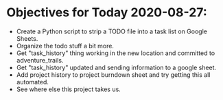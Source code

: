 # Objectives for Today 2020-08-27:

- Create a Python script to strip a TODO file into a task list on Google Sheets.
- Organize the todo stuff a bit more.
- Get "task_history" thing working in the new location and committed to adventure_trails.
- Get "task_history" updated and sending information to a google sheet.
- Add project history to project burndown sheet and try getting this all automated.
- See where else this project takes us.
